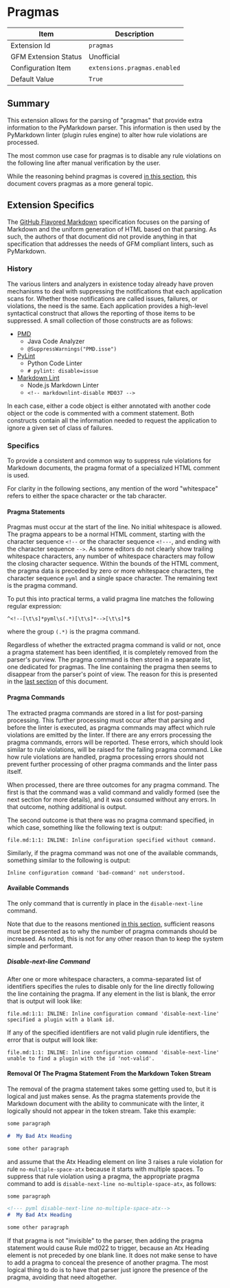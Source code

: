 # Pragmas

| Item | Description |
| --- | --- |
| Extension Id | `pragmas` |
| GFM Extension Status | Unofficial |
| Configuration Item | `extensions.pragmas.enabled` |
| Default Value | `True` |

## Summary

This extension allows for the parsing of "pragmas" that provide extra
information to the PyMarkdown parser.  This information is then used
by the PyMarkdown linter (plugin rules engine) to alter how rule
violations are processed.

The most common use case for pragmas is to disable any rule violations
on the following line after manual verification by the user.

While the reasoning behind pragmas is covered
[in this section](https://github.com/jackdewinter/pymarkdown/blob/main/docs/advanced_scanning.md#pragmas),
this document covers pragmas as a more general topic.

## Extension Specifics

The [GitHub Flavored Markdown](https://github.github.com/gfm/) specification
focuses on the parsing of Markdown and the uniform generation of HTML based on
that parsing.  As such, the authors of that document did not provide anything
in that specification that addresses the needs of GFM compliant linters, such
as PyMarkdown.

### History

The various linters and analyzers in existence today already have proven
mechanisms to deal with suppressing the notifications that each application
scans for.  Whether those notifications are called issues, failures, or
violations, the need is the same.  Each application provides a high-level
syntactical construct that allows the reporting of those items to be suppressed.
A small collection of those constructs are as follows:

- [PMD](https://pmd.github.io/latest/pmd_userdocs_suppressing_warnings.html)
  - Java Code Analyzer
  - `@SuppressWarnings("PMD.isse")`
- [PyLint](http://pylint.pycqa.org/en/latest/user_guide/message-control.html)
  - Python Code Linter
  - `# pylint: disable=issue`
- [Markdown Lint](https://github.com/DavidAnson/markdownlint#configuration)
  - Node.js Markdown Linter
  - `<!-- markdownlint-disable MD037 -->`

In each case, either a code object is either annotated with another code
object or the code is commented with a comment statement.  Both constructs
contain all the information needed to request the application to ignore
a given set of class of failures.

### Specifics

To provide a consistent and common way to suppress rule violations
for Markdown documents, the pragma format of a specialized HTML comment is
used.

For clarity in the following sections, any mention of the word "whitespace"
refers to either the space character or the tab character.

#### Pragma Statements

Pragmas must occur at the start of the line.  No initial whitespace is allowed.
The pragma appears to be a normal HTML comment, starting with the character
sequence `<!--` or the character sequence `<!---`, and ending with the character
sequence `-->`.  As some editors do not clearly show trailing whitespace
characters, any number of whitespace characters may follow
the closing character sequence.  Within the bounds of the HTML comment, the
pragma data is preceded by zero or more whitespace characters, the character
sequence `pyml` and a single space character. The remaining text is
the pragma command.

To put this into practical terms, a valid pragma line matches the following
regular expression:

```regex
^<!--[\t\s]*pyml\s(.*)[\t\s]*-->[\t\s]*$
```

where the group `(.*)` is the pragma command.

Regardless of whether the extracted pragma command is valid or not, once
a pragma statement has been identified, it is completely removed from the
parser's purview.  The pragma command is then stored in a separate list,
one dedicated for pragmas.  The line containing the pragma then seems to
disappear from the parser's point of view.  The reason for this is presented
in the
[last section](#removal-of-the-pragma-statement-from-the-markdown-token-stream)
of this document.

#### Pragma Commands

The extracted pragma commands are stored in a list for post-parsing processing.
This further processing
must occur after that parsing and before the linter is executed, as
pragma commands may affect which rule violations are emitted by the linter.
If there are any errors processing the pragma commands, errors will be
reported. These errors, which should look similar to rule violations,
will be raised for the failing pragma command.  Like how rule
violations are handled, pragma processing errors should not prevent
further processing of other pragma commands and the linter pass itself.

When processed, there are three outcomes for any pragma command.  The first
is that the command was a valid command and validly formed (see the next
section for more details), and it was consumed without any errors.  In that
outcome, nothing additional is output.

The second outcome is that there was no pragma command specified, in which
case, something like the following text is output:

```text
file.md:1:1: INLINE: Inline configuration specified without command.
```

Similarly, if the pragma command was not one of the available commands,
something similar to the following is output:

```text
Inline configuration command 'bad-command' not understood.
```

#### Available Commands

The only command that is currently in place in the `disable-next-line` command.

Note that due to the reasons mentioned
[in this section](https://github.com/jackdewinter/pymarkdown/blob/main/docs/advanced_scanning.md#pragmas),
sufficient reasons must be presented as to why the number
of pragma commands should be increased.  As noted, this is not for
any other reason than to keep the system simple and performant.

##### Disable-next-line Command

After one or more whitespace characters, a comma-separated
list of identifiers specifies the rules to disable only for the line
directly following the line containing the pragma. If any element in the
list is blank, the error that is output will look like:

```text
file.md:1:1: INLINE: Inline configuration command 'disable-next-line' specified a plugin with a blank id.
```

If any of the specified identifiers are not valid plugin rule identifiers,
the error that is output will look like:

```text
file.md:1:1: INLINE: Inline configuration command 'disable-next-line' unable to find a plugin with the id 'not-valid'.
```

#### Removal Of The Pragma Statement From the Markdown Token Stream

The removal of the pragma statement takes some getting used to, but it is
logical and just makes sense. As the pragma statements provide the Markdown
document with the ability to communicate with the linter, it logically
should not appear in the token stream.  Take this example:

```Markdown
some paragraph

#  My Bad Atx Heading

some other paragraph
```

and assume that the Atx Heading element on line 3 raises a rule violation
for rule `no-multiple-space-atx` because it starts with multiple spaces. To
suppress that rule violation using a pragma, the appropriate pragma command
to add is `disable-next-line no-multiple-space-atx`, as follows:

```Markdown
some paragraph

<!--- pyml disable-next-line no-multiple-space-atx-->
#  My Bad Atx Heading

some other paragraph
```

If that pragma is not "invisible" to the parser, then adding the pragma statement would
cause Rule md022 to trigger, because an Atx Heading element is
not preceded by one blank line.  It does not make sense to have
to add a pragma to conceal the presence of another pragma.  The most
logical thing to do is to have that parser just ignore the presence of
the pragma, avoiding that need altogether.
